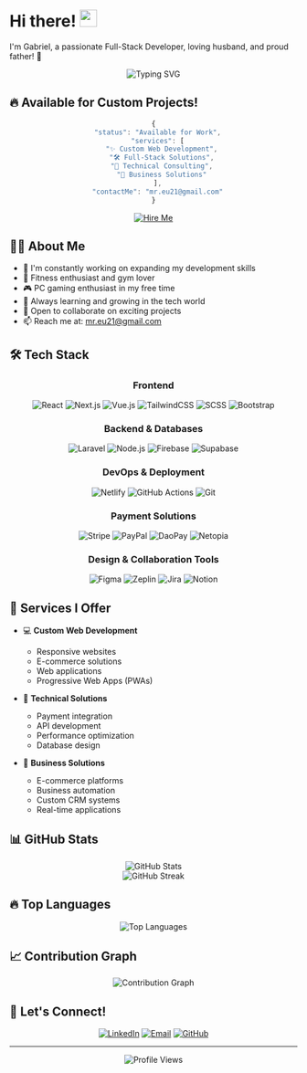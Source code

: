 # Hi there! <img src="https://raw.githubusercontent.com/MartinHeinz/MartinHeinz/master/wave.gif" width="30px" height="30px">

I'm Gabriel, a passionate Full-Stack Developer, loving husband, and proud father! 🚀

<div align="center">
  <img src="https://readme-typing-svg.demolab.com?font=Fira+Code&pause=1000&color=2F81F7&center=true&vCenter=true&width=435&lines=Full-Stack+Developer;Always+learning+new+things;Building+the+future+with+code" alt="Typing SVG" />
</div>

## 🔥 Available for Custom Projects!

<div align="center">
  
  ```javascript
  {
    "status": "Available for Work",
    "services": [
      "✨ Custom Web Development",
      "🛠️ Full-Stack Solutions",
      "🔧 Technical Consulting",
      "💼 Business Solutions"
    ],
    "contactMe": "mr.eu21@gmail.com"
  }
  ```
  
  [![Hire Me](https://img.shields.io/badge/Hire%20Me-Open%20for%20Work-success?style=for-the-badge&logo=mailchimp&logoColor=white)](mailto:mr.eu21@gmail.com)

</div>

## 👨‍💻 About Me

- 🔭 I'm constantly working on expanding my development skills
- 💪 Fitness enthusiast and gym lover
- 🎮 PC gaming enthusiast in my free time
- 🌱 Always learning and growing in the tech world
- 👯 Open to collaborate on exciting projects
- 📫 Reach me at: mr.eu21@gmail.com

## 🛠️ Tech Stack

<div align="center">

### Frontend
![React](https://img.shields.io/badge/React-20232A?style=for-the-badge&logo=react&logoColor=61DAFB)
![Next.js](https://img.shields.io/badge/Next.js-000000?style=for-the-badge&logo=next.js&logoColor=white)
![Vue.js](https://img.shields.io/badge/Vue.js-35495E?style=for-the-badge&logo=vue.js&logoColor=4FC08D)
![TailwindCSS](https://img.shields.io/badge/Tailwind_CSS-38B2AC?style=for-the-badge&logo=tailwind-css&logoColor=white)
![SCSS](https://img.shields.io/badge/SCSS-CC6699?style=for-the-badge&logo=sass&logoColor=white)
![Bootstrap](https://img.shields.io/badge/Bootstrap-563D7C?style=for-the-badge&logo=bootstrap&logoColor=white)

### Backend & Databases
![Laravel](https://img.shields.io/badge/Laravel-FF2D20?style=for-the-badge&logo=laravel&logoColor=white)
![Node.js](https://img.shields.io/badge/Node.js-339933?style=for-the-badge&logo=node.js&logoColor=white)
![Firebase](https://img.shields.io/badge/Firebase-FFCA28?style=for-the-badge&logo=firebase&logoColor=black)
![Supabase](https://img.shields.io/badge/Supabase-3ECF8E?style=for-the-badge&logo=supabase&logoColor=white)

### DevOps & Deployment
![Netlify](https://img.shields.io/badge/Netlify-00C7B7?style=for-the-badge&logo=netlify&logoColor=white)
![GitHub Actions](https://img.shields.io/badge/GitHub_Actions-2088FF?style=for-the-badge&logo=github-actions&logoColor=white)
![Git](https://img.shields.io/badge/Git-F05032?style=for-the-badge&logo=git&logoColor=white)

### Payment Solutions
![Stripe](https://img.shields.io/badge/Stripe-008CDD?style=for-the-badge&logo=stripe&logoColor=white)
![PayPal](https://img.shields.io/badge/PayPal-00457C?style=for-the-badge&logo=paypal&logoColor=white)
![DaoPay](https://img.shields.io/badge/DaoPay-FF6B6B?style=for-the-badge&logoColor=white)
![Netopia](https://img.shields.io/badge/Netopia-2C3E50?style=for-the-badge&logoColor=white)

### Design & Collaboration Tools
![Figma](https://img.shields.io/badge/Figma-F24E1E?style=for-the-badge&logo=figma&logoColor=white)
![Zeplin](https://img.shields.io/badge/Zeplin-FF9E0F?style=for-the-badge&logo=zeplin&logoColor=white)
![Jira](https://img.shields.io/badge/Jira-0052CC?style=for-the-badge&logo=jira&logoColor=white)
![Notion](https://img.shields.io/badge/Notion-000000?style=for-the-badge&logo=notion&logoColor=white)

</div>

## 🚀 Services I Offer

- 💻 **Custom Web Development**
  - Responsive websites
  - E-commerce solutions
  - Web applications
  - Progressive Web Apps (PWAs)
  
- 🔧 **Technical Solutions**
  - Payment integration
  - API development
  - Performance optimization
  - Database design
  
- 💼 **Business Solutions**
  - E-commerce platforms
  - Business automation
  - Custom CRM systems
  - Real-time applications

## 📊 GitHub Stats

<div align="center">
  <img src="https://github-readme-stats.vercel.app/api?username=mihai-gabriel1&show_icons=true&theme=tokyonight" alt="GitHub Stats" />
</div>

<div align="center">
  <img src="https://streak-stats.demolab.com?user=mihai-gabriel1&theme=tokyonight" alt="GitHub Streak" />
</div>

## 🔥 Top Languages

<div align="center">
  <img src="https://github-readme-stats.vercel.app/api/top-langs/?username=mihai-gabriel1&layout=compact&theme=tokyonight" alt="Top Languages" />
</div>

## 📈 Contribution Graph

<div align="center">
  <img src="https://github-profile-summary-cards.vercel.app/api/cards/profile-details?username=mihai-gabriel1&theme=tokyonight" alt="Contribution Graph" />
</div>


## 🤝 Let's Connect!

<div align="center">
  
[![LinkedIn](https://img.shields.io/badge/LinkedIn-0077B5?style=for-the-badge&logo=linkedin&logoColor=white)](https://www.linkedin.com/in/mihai-gabriel1/)
[![Email](https://img.shields.io/badge/Email-D14836?style=for-the-badge&logo=gmail&logoColor=white)](mailto:mr.eu21@gmail.com)
[![GitHub](https://img.shields.io/badge/GitHub-100000?style=for-the-badge&logo=github&logoColor=white)](https://github.com/mihai-gabriel1)

</div>

---
<div align="center">
  <img src="https://komarev.com/ghpvc/?username=mihai-gabriel1&color=blue" alt="Profile Views" />
</div>
